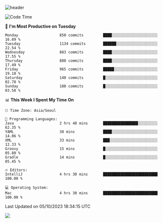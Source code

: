 ![header](https://capsule-render.vercel.app/api?type=Egg&color=timeAuto&height=300&section=header&text=PoPo&fontSize=90&animation=fadeIn)

  <!--START_SECTION:waka-->
![Code Time](http://img.shields.io/badge/Code%20Time-1%2C223%20hrs%2027%20mins-blue)

📅 **I'm Most Productive on Tuesday** 

```text
Monday                   850 commits         ████░░░░░░░░░░░░░░░░░░░░░   16.89 % 
Tuesday                  1134 commits        ██████░░░░░░░░░░░░░░░░░░░   22.54 % 
Wednesday                883 commits         ████░░░░░░░░░░░░░░░░░░░░░   17.55 % 
Thursday                 880 commits         ████░░░░░░░░░░░░░░░░░░░░░   17.49 % 
Friday                   965 commits         █████░░░░░░░░░░░░░░░░░░░░   19.18 % 
Saturday                 140 commits         █░░░░░░░░░░░░░░░░░░░░░░░░   02.78 % 
Sunday                   180 commits         █░░░░░░░░░░░░░░░░░░░░░░░░   03.58 % 
```


📊 **This Week I Spent My Time On** 

```text
🕑︎ Time Zone: Asia/Seoul

💬 Programming Languages: 
Java                     2 hrs 48 mins       ████████████████░░░░░░░░░   62.35 % 
YAML                     38 mins             ████░░░░░░░░░░░░░░░░░░░░░   14.06 % 
XML                      33 mins             ███░░░░░░░░░░░░░░░░░░░░░░   12.33 % 
Groovy                   15 mins             █░░░░░░░░░░░░░░░░░░░░░░░░   05.80 % 
Gradle                   14 mins             █░░░░░░░░░░░░░░░░░░░░░░░░   05.45 % 

🔥 Editors: 
IntelliJ                 4 hrs 30 mins       █████████████████████████   100.00 % 

💻 Operating System: 
Mac                      4 hrs 30 mins       █████████████████████████   100.00 % 
```


 Last Updated on 05/10/2023 18:34:15 UTC
<!--END_SECTION:waka-->



<img src="https://capsule-render.vercel.app/api?type=Egg&color=timeAuto&height=300&section=footer&text=PoPo&fontSize=90&animation=fadeIn&reversal=true" />
